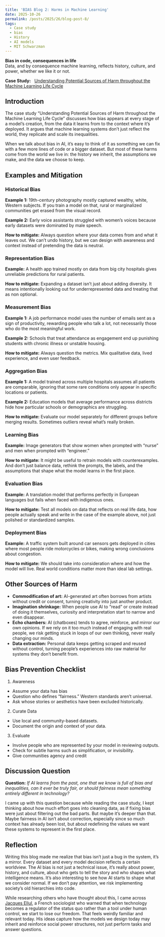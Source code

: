 ```yaml
---
title: 'BIAS Blog 2: Harms in Machine Learning'
date: 2025-10-26
permalink: /posts/2025/26/blog-post-8/
tags:
  - Case study
  - bias
  - History
  - AI models
  - MIT Schwarzman
---
```


**Bias in code, consequences in life**<br>
Data, and by consequence machine learning, reflects history, culture, and power, whether we like it or not.

  
**Case Study:**  
[Understanding Potential Sources of Harm throughout the Machine Learning Life Cycle](https://mit-serc.pubpub.org/pub/potential-sources-of-harm-throughout-the-machine-learning-life-cycle/release/2)

Introduction
---
The case study “Understanding Potential Sources of Harm throughout the Machine Learning Life Cycle” discusses how bias appears at every stage of a model’s creation, from the data it learns from to the context where it’s deployed. It argues that machine learning systems don’t just reflect the world, they replicate and scale its inequalities.

When we talk about bias in AI, it’s easy to think of it as something we can fix with a few more lines of code or a bigger dataset. But most of these harms come from the world we live in: the history we inherit, the assumptions we make, and the data we choose to keep.

Examples and Mitigation
---
### Historical Bias

**Example 1:** 19th-century photography mostly captured wealthy, white, Western subjects. If you train a model on that, rural or marginalized communities get erased from the visual record.

**Example 2:** Early voice assistants struggled with women’s voices because early datasets were dominated by male speech.

**How to mitigate:** Always question where your data comes from and what it leaves out. We can’t undo history, but we can design with awareness and context instead of pretending the data is neutral.

### Representation Bias

**Example:** A health app trained mostly on data from big city hospitals gives unreliable predictions for rural patients.

**How to mitigate:** Expanding a dataset isn’t just about adding diversity. It means intentionally looking out for underrepresented data and treating that as non optional.

### Measurement Bias

**Example 1:** A job performance model uses the number of emails sent as a sign of productivity, rewarding people who talk a lot, not necessarily those who do the most meaningful work.

**Example 2:** Schools that treat attendance as engagement end up punishing students with chronic illness or unstable housing.

**How to mitigate:** Always question the metrics. Mix qualitative data, lived experience, and even user feedback.

### Aggregation Bias

**Example 1:** A model trained across multiple hospitals assumes all patients are comparable, ignoring that some rare conditions only appear in specific locations or patients.

**Example 2:** Education models that average performance across districts hide how particular schools or demographics are struggling.

**How to mitigate:** Evaluate our model separately for different groups before merging results. Sometimes outliers reveal what’s really broken.

### Learning Bias

**Example:** Image generators that show women when prompted with “nurse” and men when prompted with “engineer.”

**How to mitigate:** It might be useful to retrain models with counterexamples. And don’t just balance data, rethink the prompts, the labels, and the assumptions that shape what the model learns in the first place.

### Evaluation Bias

**Example:** A translation model that performs perfectly in European languages but fails when faced with indigenous ones.

**How to mitigate:** Test all models on data that reflects on real life data, how people actually speak and write in the case of the example above, not just polished or standardized samples.

### Deployment Bias

**Example:** A traffic system built around car sensors gets deployed in cities where most people ride motorcycles or bikes, making wrong conclusions about congestion.

**How to mitigate:** We should take into consideration where and how the model will live. Real world conditions matter more than ideal lab settings.

Other Sources of Harm
---
- **Commodification of art:** AI-generated art often borrows from artists without credit or consent, turning creativity into just another product.
- **Imagination shrinkage:** When people use AI to “read” or create instead of doing it themselves, curiosity and interpretation start to narrow and even disappear.
- **Echo chambers:** AI (chatboxes) tends to agree, reinforce, and mirror our own opinions. If we rely on it too much instead of engaging with real people, we risk getting stuck in loops of our own thinking, never really changing our minds.
- **Data extraction:** Personal data keeps getting scraped and reused without control, turning people’s experiences into raw material for systems they don’t benefit from.

Bias Prevention Checklist
---
1. Awareness

- Assume your data has bias
- Question who defines “fairness.” Western standards aren’t universal.
- Ask whose stories or aesthetics have been excluded historically.

2. Curate Data

- Use local and community-based datasets.
- Document the origin and context of your data.

3. Evaluate

- Involve people who are represented by your model in reviewing outputs.
- Check for subtle harms such as simplification, or invisibility.
- Give communities agency and credit

Discussion Question
---
**Question:** *If AI learns from the past, one that we know is full of bias and inequalities, can it ever be truly fair, or should fairness mean something entirely different in technology?*

I came up with this question because while reading the case study, I kept thinking about how much effort goes into cleaning data, as if fixing bias were just about filtering out the bad parts. But maybe it’s deeper than that. Maybe fairness in AI isn’t about correction, especially since so much context has already been lost, but about redefining the values we want these systems to represent in the first place.

Reflection
---
Writing this blog made me realize that bias isn’t just a bug in the system, it’s a mirror. Every dataset and every model decision reflects a certain worldview. The AI bias is not just a technical issue, it’s really about power, history, and culture, about who gets to tell the story and who shapes what intelligence means. It’s also interesting to see how AI starts to shape what we consider normal. If we don’t pay attention, we risk implementing society’s old hierarchies into code. 

While researching others who have thought about this, I came across [Jacques Ellul](https://www.resilience.org/stories/2018-11-16/jacques-ellul-a-prophet-for-our-tech-saturated-times/), a French sociologist who warned that when technology becomes a regulator of the status quo rather than a tool under human control, we start to lose our freedom. That feels weirdly familiar and relevant today. His ideas capture how the models we design today may inherit and reinforce social power structures, not just perform tasks and answer questions.
